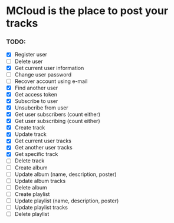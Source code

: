 # MCloud is the place to post your tracks

### TODO:
- [x] Register user
- [ ] Delete user
- [x] Get current user information
- [ ] Change user password
- [ ] Recover account using e-mail
- [x] Find another user
- [x] Get access token
- [x] Subscribe to user
- [x] Unsubcribe from user
- [x] Get user subscribers (count either)
- [x] Get user subscribing (count either)
- [x] Create track
- [x] Update track
- [x] Get current user tracks
- [x] Get another user tracks
- [x] Get specific track
- [ ] Delete track
- [ ] Create album
- [ ] Update album (name, description, poster)
- [ ] Update album tracks
- [ ] Delete album
- [ ] Create playlist
- [ ] Update playlist (name, description, poster)
- [ ] Update playlist tracks
- [ ] Delete playlist
